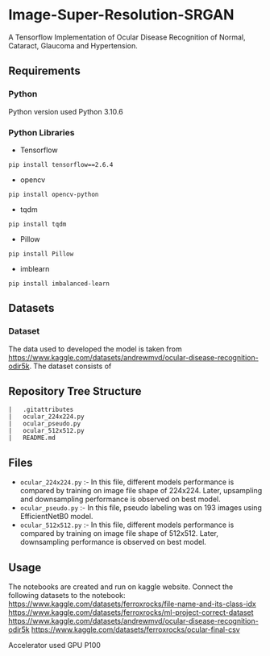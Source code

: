 # Image-Super-Resolution-SRGAN
  A Tensorflow Implementation of Ocular Disease Recognition of Normal, Cataract, Glaucoma and Hypertension.
 
## Requirements
### Python
Python version used Python 3.10.6
### Python Libraries
- Tensorflow
```
pip install tensorflow==2.6.4
```
- opencv
```
pip install opencv-python
```
- tqdm
```
pip install tqdm
```
- Pillow
```
pip install Pillow
```
- imblearn
```
pip install imbalanced-learn
```

## Datasets

### Dataset
The data used to developed the model is taken from https://www.kaggle.com/datasets/andrewmvd/ocular-disease-recognition-odir5k.
The dataset consists of 



## Repository Tree Structure
``` 
|   .gitattributes
|   ocular_224x224.py
|   ocular_pseudo.py
|   ocular_512x512.py
|   README.md
```

## Files

- `ocular_224x224.py` :- In this file, different models performance is compared by training on image file shape of 224x224. Later, upsampling and downsampling performance is observed on best model.
- `ocular_pseudo.py` :-  In this file, pseudo labeling was on 193 images using EfficientNetB0 model.
- `ocular_512x512.py` :- In this file, different models performance is compared by training on image file shape of 512x512. Later, downsampling performance is observed on best model.




## Usage
The notebooks are created and run on kaggle website.
Connect the following datasets to the notebook:
https://www.kaggle.com/datasets/ferroxrocks/file-name-and-its-class-idx
https://www.kaggle.com/datasets/ferroxrocks/ml-project-correct-dataset
https://www.kaggle.com/datasets/andrewmvd/ocular-disease-recognition-odir5k
https://www.kaggle.com/datasets/ferroxrocks/ocular-final-csv

Accelerator used GPU P100
